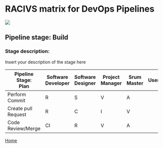 # __RACIVS matrix for DevOps Pipelines__   

<img src="https://user-images.githubusercontent.com/10748736/112030685-6c81be80-8b32-11eb-94b8-c2c01b8f4581.png">

## __Pipeline stage:__  Build  
### __Stage description:__  
Insert your description of the stage here  

| Pipeline Stage:<br>Plan  |Software Developer  | Software Designer  |Project Manager  |Srum Master  | User    | Product Owner    |
|------------------------  |------------------- |------------------- |---------------- |------------ |-------- |-----------------
| Perform Commit           |         R          |        S           |       V         |     A       |         |        CI         |
| Create pull Request      |         R          |        C           |       I         |     V       |         |        A          |
| Code Review/Merge        |         CI         |        R           |       V         |     A       |         |        S          |

                    
  
  
[Home](../index.md)  

